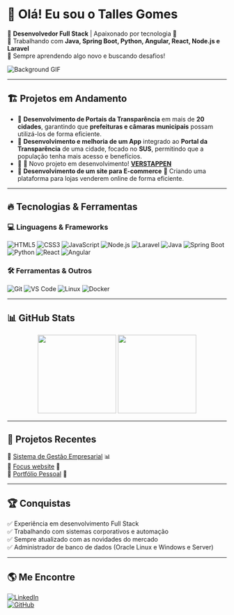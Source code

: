 # 👋 Olá! Eu sou o Talles Gomes  

🔹 **Desenvolvedor Full Stack** | Apaixonado por tecnologia 🚀  
🔹 Trabalhando com **Java, Spring Boot, Python, Angular, React, Node.js e Laravel**  
🔹 Sempre aprendendo algo novo e buscando desafios!  

![Background GIF]([https://media.tenor.com/YcI-Ff3zvXYAAAAC/enduring-sword-talon.gif](https://imgur.com/a/lN42PJ8))

---

## 🏗️ **Projetos em Andamento**
- 📌 **Desenvolvimento de Portais da Transparência** em mais de **20 cidades**, garantindo que **prefeituras e câmaras municipais** possam utilizá-los de forma eficiente.  
- 📌 **Desenvolvimento e melhoria de um App** integrado ao **Portal da Transparência** de uma cidade, focado no **SUS**, permitindo que a população tenha mais acesso e benefícios.
- 📌 🚀 Novo projeto em desenvolvimento! **[VERSTAPPEN](https://github.com/Laurentx1/VERSTAPPEN)** 
- 📌 **Desenvolvimento de um site para E-commerce** 🛒 Criando uma plataforma para lojas venderem online de forma eficiente.  


---

## 🔥 **Tecnologias & Ferramentas**
### 💻 Linguagens & Frameworks  
![HTML5](https://img.shields.io/badge/HTML5-E34F26?style=for-the-badge&logo=html5&logoColor=white)
![CSS3](https://img.shields.io/badge/CSS3-1572B6?style=for-the-badge&logo=css3&logoColor=white)
![JavaScript](https://img.shields.io/badge/JavaScript-F7DF1E?style=for-the-badge&logo=javascript&logoColor=black)
![Node.js](https://img.shields.io/badge/Node.js-43853D?style=for-the-badge&logo=node.js&logoColor=white)
![Laravel](https://img.shields.io/badge/Laravel-FF2D20?style=for-the-badge&logo=laravel&logoColor=white)
![Java](https://img.shields.io/badge/Java-ED8B00?style=for-the-badge&logo=java&logoColor=white)
![Spring Boot](https://img.shields.io/badge/Spring_Boot-6DB33F?style=for-the-badge&logo=spring-boot&logoColor=white)
![Python](https://img.shields.io/badge/Python-3776AB?style=for-the-badge&logo=python&logoColor=white)
![React](https://img.shields.io/badge/React-20232A?style=for-the-badge&logo=react&logoColor=61DAFB)
![Angular](https://img.shields.io/badge/Angular-DD0031?style=for-the-badge&logo=angular&logoColor=white)

### 🛠️ Ferramentas & Outros  
![Git](https://img.shields.io/badge/Git-F05032?style=for-the-badge&logo=git&logoColor=white)
![VS Code](https://img.shields.io/badge/VS%20Code-007ACC?style=for-the-badge&logo=visual-studio-code&logoColor=white)
![Linux](https://img.shields.io/badge/Linux-FCC624?style=for-the-badge&logo=linux&logoColor=black)
![Docker](https://img.shields.io/badge/Docker-2496ED?style=for-the-badge&logo=docker&logoColor=white)

---

## 📊 **GitHub Stats**
<div align="center">
  <img height="180em" src="https://github-readme-stats.vercel.app/api?username=Laurentx1&show_icons=true&theme=dark&count_private=true"/>
  <img height="180em" src="https://github-readme-streak-stats.herokuapp.com/?user=Laurentx1&theme=dark"/>
</div>

---

## 🚀 **Projetos Recentes**
🔹 [Sistema de Gestão Empresarial](https://github.com/Laurentx1/Scrum_final_infra) 📊  
🔹 [Focus website](https://github.com/Laurentx1/Focus_timer_and_music_lofi) 🛒  
🔹 [Portfólio Pessoal](https://github.com/Laurentx1/portfolio) 🎨  

---

## 🏆 **Conquistas**
✅ Experiência em desenvolvimento Full Stack  
✅ Trabalhando com sistemas corporativos e automação  
✅ Sempre atualizado com as novidades do mercado  
✅ Administrador de banco de dados (Oracle Linux e Windows e Server)

---

## 🌎 **Me Encontre**
[![LinkedIn](https://img.shields.io/badge/LinkedIn-000?style=for-the-badge&logo=linkedin&logoColor=0E76A8)](https://www.linkedin.com/in/talles-gomes1/)  
[![GitHub](https://img.shields.io/badge/GitHub-000?style=for-the-badge&logo=github&logoColor=white)](https://github.com/Laurentx1)  
